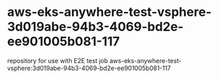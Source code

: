 # aws-eks-anywhere-test-vsphere-3d019abe-94b3-4069-bd2e-ee901005b081-117
repository for use with E2E test job aws-eks-anywhere-test-vsphere:3d019abe-94b3-4069-bd2e-ee901005b081-117
